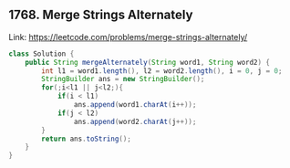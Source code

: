 ## 1768. Merge Strings Alternately
Link: https://leetcode.com/problems/merge-strings-alternately/

```java
class Solution {
    public String mergeAlternately(String word1, String word2) {
        int l1 = word1.length(), l2 = word2.length(), i = 0, j = 0;
        StringBuilder ans = new StringBuilder();
        for(;i<l1 || j<l2;){
            if(i < l1)
                ans.append(word1.charAt(i++));
            if(j < l2)
                ans.append(word2.charAt(j++));
        }
        return ans.toString();
    }
}

```